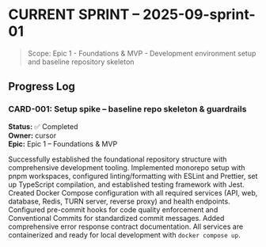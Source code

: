 # CURRENT SPRINT – 2025-09-sprint-01

> Scope: Epic 1 - Foundations & MVP - Development environment setup and baseline repository skeleton

## Progress Log
<!-- Cursor appends new sections here per task card -->

### CARD-001: Setup spike – baseline repo skeleton & guardrails
**Status:** ✅ Completed  
**Owner:** cursor  
**Epic:** Epic 1 – Foundations & MVP

Successfully established the foundational repository structure with comprehensive development tooling. Implemented monorepo setup with pnpm workspaces, configured linting/formatting with ESLint and Prettier, set up TypeScript compilation, and established testing framework with Jest. Created Docker Compose configuration with all required services (API, web, database, Redis, TURN server, reverse proxy) and health endpoints. Configured pre-commit hooks for code quality enforcement and Conventional Commits for standardized commit messages. Added comprehensive error response contract documentation. All services are containerized and ready for local development with `docker compose up`.

